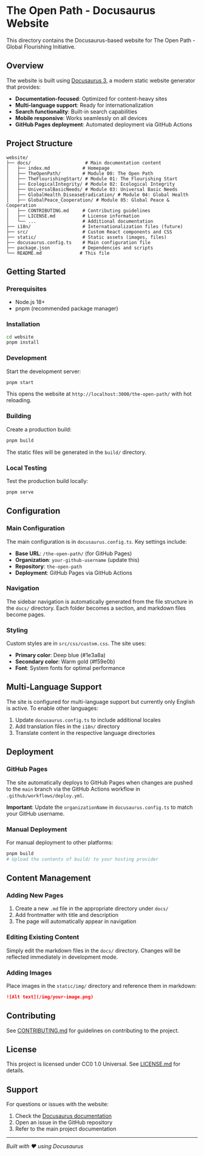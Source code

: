 # The Open Path - Docusaurus Website

This directory contains the Docusaurus-based website for The Open Path - Global Flourishing Initiative.

## Overview

The website is built using [Docusaurus 3](https://docusaurus.io/), a modern static website generator that provides:

- **Documentation-focused**: Optimized for content-heavy sites
- **Multi-language support**: Ready for internationalization
- **Search functionality**: Built-in search capabilities
- **Mobile responsive**: Works seamlessly on all devices
- **GitHub Pages deployment**: Automated deployment via GitHub Actions

## Project Structure

```
website/
├── docs/                    # Main documentation content
│   ├── index.md            # Homepage
│   ├── TheOpenPath/        # Module 00: The Open Path
│   ├── TheFlourishingStart/ # Module 01: The Flourishing Start
│   ├── EcologicalIntegrity/ # Module 02: Ecological Integrity
│   ├── UniversalBasicNeeds/ # Module 03: Universal Basic Needs
│   ├── GlobalHealth_DiseaseEradication/ # Module 04: Global Health
│   ├── GlobalPeace_Cooperation/ # Module 05: Global Peace & Cooperation
│   ├── CONTRIBUTING.md     # Contributing guidelines
│   ├── LICENSE.md          # License information
│   └── ...                 # Additional documentation
├── i18n/                   # Internationalization files (future)
├── src/                    # Custom React components and CSS
├── static/                 # Static assets (images, files)
├── docusaurus.config.ts    # Main configuration file
├── package.json            # Dependencies and scripts
└── README.md              # This file
```

## Getting Started

### Prerequisites

- Node.js 18+
- pnpm (recommended package manager)

### Installation

```bash
cd website
pnpm install
```

### Development

Start the development server:

```bash
pnpm start
```

This opens the website at `http://localhost:3000/the-open-path/` with hot reloading.

### Building

Create a production build:

```bash
pnpm build
```

The static files will be generated in the `build/` directory.

### Local Testing

Test the production build locally:

```bash
pnpm serve
```

## Configuration

### Main Configuration

The main configuration is in `docusaurus.config.ts`. Key settings include:

- **Base URL**: `/the-open-path/` (for GitHub Pages)
- **Organization**: `your-github-username` (update this)
- **Repository**: `the-open-path`
- **Deployment**: GitHub Pages via GitHub Actions

### Navigation

The sidebar navigation is automatically generated from the file structure in the `docs/` directory. Each folder becomes a section, and markdown files become pages.

### Styling

Custom styles are in `src/css/custom.css`. The site uses:

- **Primary color**: Deep blue (#1e3a8a)
- **Secondary color**: Warm gold (#f59e0b)
- **Font**: System fonts for optimal performance

## Multi-Language Support

The site is configured for multi-language support but currently only English is active. To enable other languages:

1. Update `docusaurus.config.ts` to include additional locales
2. Add translation files in the `i18n/` directory
3. Translate content in the respective language directories

## Deployment

### GitHub Pages

The site automatically deploys to GitHub Pages when changes are pushed to the `main` branch via the GitHub Actions workflow in `.github/workflows/deploy.yml`.

**Important**: Update the `organizationName` in `docusaurus.config.ts` to match your GitHub username.

### Manual Deployment

For manual deployment to other platforms:

```bash
pnpm build
# Upload the contents of build/ to your hosting provider
```

## Content Management

### Adding New Pages

1. Create a new `.md` file in the appropriate directory under `docs/`
2. Add frontmatter with title and description
3. The page will automatically appear in navigation

### Editing Existing Content

Simply edit the markdown files in the `docs/` directory. Changes will be reflected immediately in development mode.

### Adding Images

Place images in the `static/img/` directory and reference them in markdown:

```markdown
![Alt text](/img/your-image.png)
```

## Contributing

See [CONTRIBUTING.md](../CONTRIBUTING.md) for guidelines on contributing to the project.

## License

This project is licensed under CC0 1.0 Universal. See [LICENSE.md](../LICENSE) for details.

## Support

For questions or issues with the website:

1. Check the [Docusaurus documentation](https://docusaurus.io/docs)
2. Open an issue in the GitHub repository
3. Refer to the main project documentation

---

*Built with ❤️ using Docusaurus*

